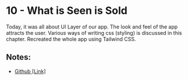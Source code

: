 # 10 - What is Seen is Sold

Today, it was all about UI Layer of our app. The look and feel of the app attracts the user. Various ways of writing css (styling) is discussed in this chapter. Recreated the whole app using Tailwind CSS.

## Notes:

- [Github [Link]](https://github.com/deltanode/react-playground/blob/main/10-what-is-seen-is-sold/notes.md)

